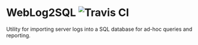 # WebLog2SQL ![Travis CI](https://travis-ci.org/jshall/WebLog2SQL.svg)
Utility for importing server logs into a SQL database for ad-hoc queries and reporting.
